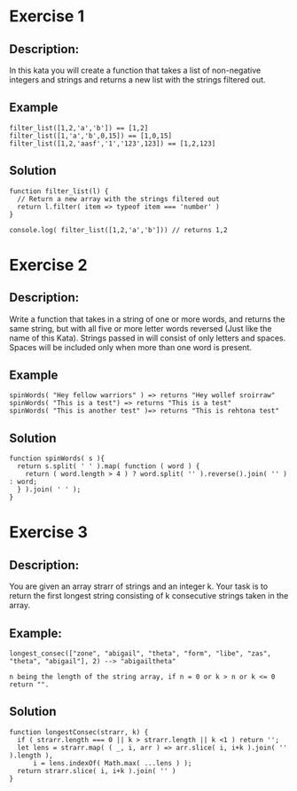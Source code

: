 # Exercise 1

## Description:

In this kata you will create a function that takes a list of non-negative integers and strings and returns a new list with the strings filtered out.

## Example

```
filter_list([1,2,'a','b']) == [1,2]
filter_list([1,'a','b',0,15]) == [1,0,15]
filter_list([1,2,'aasf','1','123',123]) == [1,2,123]
```

## Solution

```
function filter_list(l) {
  // Return a new array with the strings filtered out
  return l.filter( item => typeof item === 'number' )
}

console.log( filter_list([1,2,'a','b'])) // returns 1,2
```


# Exercise 2


## Description:

Write a function that takes in a string of one or more words, and returns the same string, but with all five or more letter words reversed (Just like the name of this Kata). Strings passed in will consist of only letters and spaces. Spaces will be included only when more than one word is present.

## Example

```
spinWords( "Hey fellow warriors" ) => returns "Hey wollef sroirraw" 
spinWords( "This is a test") => returns "This is a test" 
spinWords( "This is another test" )=> returns "This is rehtona test"
```

## Solution
```
function spinWords( s ){
  return s.split( ' ' ).map( function ( word ) {
  	return ( word.length > 4 ) ? word.split( '' ).reverse().join( '' ) : word;
  } ).join( ' ' );
}
```

# Exercise 3

## Description:

You are given an array strarr of strings and an integer k. Your task is to return the first longest string consisting of k consecutive strings taken in the array.

## Example:
```
longest_consec(["zone", "abigail", "theta", "form", "libe", "zas", "theta", "abigail"], 2) --> "abigailtheta"

n being the length of the string array, if n = 0 or k > n or k <= 0 return "".
```

## Solution
```
function longestConsec(strarr, k) {
  if ( strarr.length === 0 || k > strarr.length || k <1 ) return '';
  let lens = strarr.map( ( _, i, arr ) => arr.slice( i, i+k ).join( '' ).length ),
      i = lens.indexOf( Math.max( ...lens ) );
  return strarr.slice( i, i+k ).join( '' )
}
```